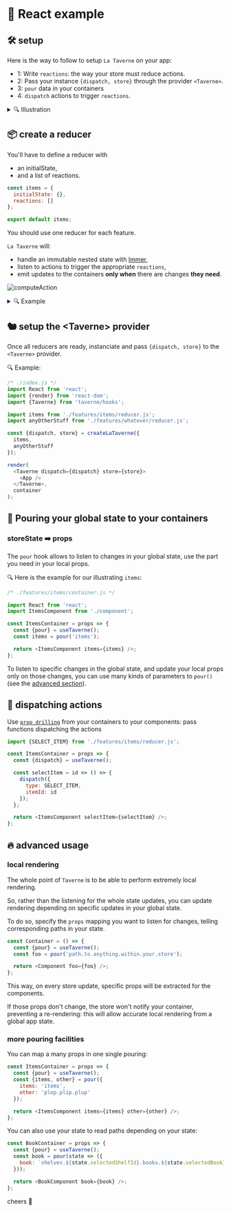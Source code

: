 # 🔆 React example

## 🛠 setup

Here is the way to follow to setup `La Taverne` on your app:

- 1: Write `reactions`: the way your store must reduce actions.
- 2: Pass your instance `{dispatch, store}` through the provider `<Taverne>`.
- 3: `pour` data in your containers
- 4: `dispatch` actions to trigger `reactions`.

<details>
<summary>🔍 Illustration</summary>

In the following, let's illustrate how to use `Taverne` with:

- a store of `Items` and its fetch function
- a `container` plugged to this store,
- and the `component` rendering the list of items.

Illustration will be marked with 🔍

</details>

## 📦 create a reducer

You'll have to define a reducer with

- an initialState,
- and a list of reactions.

```js
const items = {
  initialState: {},
  reactions: []
};

export default items;
```

You should use one reducer for each feature.

`La Taverne` will:

- handle an immutable nested state with [Immer](https://immerjs.github.io/immer/docs/introduction),
- listen to actions to trigger the appropriate `reactions`,
- emit updates to the containers **only when** there are changes **they need**.

![computeAction](https://user-images.githubusercontent.com/910636/103582817-e2d13600-4ede-11eb-8fbf-f0eb2a7cd3e7.png)

<details>
<summary>🔍 Example</summary>

Here is the example for our illustrating `items`

```js
/* ./features/items/store.js */
import apiCall from './fetch-items.js';

const FETCH_ITEMS = 'FETCH_ITEMS';

const initialState = {items: null};

const fetchItems = {
  on: FETCH_ITEMS,
  perform: async (parameters, dispatch, getState) => {
    // This function will be called whenever {type:FETCH_ITEMS} is dispatched.
    // `getState` is provided here for convenience, to access the current store state.

    const items = await apiCall(parameters);
    return items;
  },
  reduce: (draft, payload) => {
    // 'reduce' will be called after `perform` is over.
    // 'perform' returns the items, so here payload === items
    draft.items = payload;
  }
};

const reactions = [fetchItems];

export default {initialState, reactions};
export {FETCH_ITEMS};
```

</details>

## 🐿️ setup the \<Taverne> provider

Once all reducers are ready, instanciate and pass `{dispatch, store}` to the `<Taverne>` provider.

🔍 Example:

```js
/* ./index.js */
import React from 'react';
import {render} from 'react-dom';
import {Taverne} from 'taverne/hooks';

import items from './features/items/reducer.js';
import anyOtherStuff from './features/whatever/reducer.js';

const {dispatch, store} = createLaTaverne({
  items,
  anyOtherStuff
});

render(
  <Taverne dispatch={dispatch} store={store}>
    <App />
  </Taverne>,
  container
);
```

## 🍺 Pouring your global state to your containers

### storeState ➡️ props

The `pour` hook allows to listen to changes in your global state, use the part you need in your local props.

🔍 Here is the example for our illustrating `items`:

```js
/* ./features/items/container.js */

import React from 'react';
import ItemsComponent from './component';

const ItemsContainer = props => {
  const {pour} = useTaverne();
  const items = pour('items');

  return <ItemsComponent items={items} />;
};
```

To listen to specific changes in the global state, and update your local props only on those changes, you can use many kinds of parameters to `pour()` (see the [advanced section](#-advanced-usage)).

## 📡 dispatching actions

Use [`prop drilling`](https://kentcdodds.com/blog/prop-drilling) from your containers to your components: pass functions dispatching the actions

```js
import {SELECT_ITEM} from './features/items/reducer.js';

const ItemsContainer = props => {
  const {dispatch} = useTaverne();

  const selectItem = id => () => {
    dispatch({
      type: SELECT_ITEM,
      itemId: id
    });
  };

  return <ItemsComponent selectItem={selectItem} />;
};
```

## 🔥 advanced usage

### local rendering

The whole point of `Taverne` is to be able to perform extremely local rendering.

So, rather than the listening for the whole state updates, you can update rendering depending on specific updates in your global state.

To do so, specify the `props` mapping you want to listen for changes, telling corresponding paths in your state.

```js
const Container = () => {
  const {pour} = useTaverne();
  const foo = pour('path.to.anything.within.your.store');

  return <Component foo={foo} />;
};
```

This way, on every store update, specific props will be extracted for the components.

If those props don't change, the store won't notify your container, preventing a re-rendering: this will allow accurate local rendering from a global app state.

### more pouring facilities

You can map a many props in one single pouring:

```js
const ItemsContainer = props => {
  const {pour} = useTaverne();
  const {items, other} = pour({
    items: 'items',
    other: 'plop.plip.plup'
  });

  return <ItemsComponent items={items} other={other} />;
};
```

You can also use your state to read paths depending on your state:

```js
const BookContainer = props => {
  const {pour} = useTaverne();
  const book = pour(state => ({
    book: `shelves.${state.selectedShelfId}.books.${state.selectedBookId}`
  }));

  return <BookComponent book={book} />;
};
```

cheers 🍻
